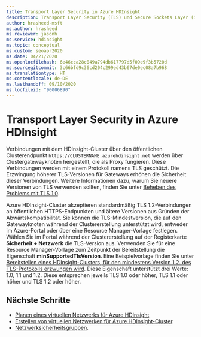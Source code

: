 ```yaml
---
title: Transport Layer Security in Azure HDInsight
description: Transport Layer Security (TLS) und Secure Sockets Layer (SSL) sind kryptografische Protokolle, die Kommunikationssicherheit über ein Computernetzwerk bereitstellen.
author: hrasheed-msft
ms.author: hrasheed
ms.reviewer: jasonh
ms.service: hdinsight
ms.topic: conceptual
ms.custom: seoapr2020
ms.date: 04/21/2020
ms.openlocfilehash: 6e46cca28c049a794db617797d5f09e9f3b5720d
ms.sourcegitcommit: 3c66bfd9c36cd204c299ed43b67de0ec08a7b968
ms.translationtype: HT
ms.contentlocale: de-DE
ms.lasthandoff: 09/10/2020
ms.locfileid: "90006890"
---
```

# <a name="transport-layer-security-in-azure-hdinsight"></a>Transport Layer Security in Azure HDInsight

Verbindungen mit dem HDInsight-Cluster über den öffentlichen Clusterendpunkt `https://CLUSTERNAME.azurehdinsight.net` werden über Clustergatewayknoten hergestellt, die als Proxy fungieren. Diese Verbindungen werden mit einem Protokoll namens TLS geschützt. Die Erzwingung höherer TLS-Versionen für Gateways erhöhen die Sicherheit dieser Verbindungen. Weitere Informationen dazu, warum Sie neuere Versionen von TLS verwenden sollten, finden Sie unter [Beheben des Problems mit TLS 1.0](https://docs.microsoft.com/security/solving-tls1-problem).

Azure HDInsight-Cluster akzeptieren standardmäßig TLS 1.2-Verbindungen an öffentlichen HTTPS-Endpunkten und ältere Versionen aus Gründen der Abwärtskompatibilität. Sie können die TLS-Mindestversion, die auf den Gatewayknoten während der Clustererstellung unterstützt wird, entweder im Azure-Portal oder über eine Resource Manager-Vorlage festlegen. Wählen Sie im Portal während der Clustererstellung auf der Registerkarte **Sicherheit + Netzwerk** die TLS-Version aus. Verwenden Sie für eine Resource Manager-Vorlage zum Zeitpunkt der Bereitstellung die Eigenschaft **minSupportedTlsVersion**. Eine Beispielvorlage finden Sie unter [Bereitstellen eines HDInsight-Clusters, für den mindestens Version 1.2. des TLS-Protokolls erzwungen wird](https://github.com/Azure/azure-quickstart-templates/tree/master/101-hdinsight-minimum-tls). Diese Eigenschaft unterstützt drei Werte: 1.0, 1.1 und 1.2. Diese entsprechen jeweils TLS 1.0 oder höher, TLS 1.1 oder höher und TLS 1.2 oder höher.


## <a name="next-steps"></a>Nächste Schritte

* [Planen eines virtuellen Netzwerks für Azure HDInsight](./hdinsight-plan-virtual-network-deployment.md)
* [Erstellen von virtuellen Netzwerken für Azure HDInsight-Cluster](hdinsight-create-virtual-network.md).
* [Netzwerksicherheitsgruppen](../virtual-network/security-overview.md).
